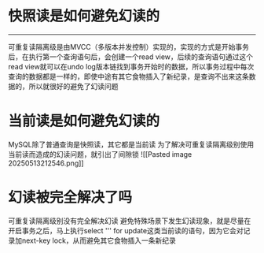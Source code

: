 # 快照读是如何避免幻读的
****
可重复读隔离级是由MVCC（多版本并发控制）实现的，实现的方式是开始事务后，在执行第一个查询语句后，会创建一个read view，后续的查询语句通过这个read view就可以在undo log版本链找到事务开始时的数据，所以事务过程中每次查询的数据都是一样的，即使中途有其它食物插入了新纪录，是查询不出来这条数据的，所以就很好的避免了幻读问题

# 当前读是如何避免幻读的
MySQL除了普通查询是快照读，其它都是当前读
为了解决可重复读隔离级别使用当前读而造成的幻读问题，就引出了间隙锁
![[Pasted image 20250513212546.png]]

# 幻读被完全解决了吗
可重复读隔离级别没有完全解决幻读
避免特殊场景下发生幻读现象，就是尽量在开启事务之后，马上执行select ''' for update这类当前读的语句，因为它会对记录加next-key lock，从而避免其它食物插入一条新纪录